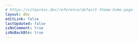 ```yaml
---
# https://vitepress.dev/reference/default-theme-home-page
layout: doc
editLink: false
lastUpdated: false
isNoComment: true
isNoBackBtn: true
---
```


<script setup>
import TagsView from '../../.vitepress/theme/components/TagsView.vue'
</script>

<TagsView />
